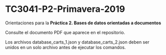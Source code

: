 # TC3041-P2-Primavera-2019

Orientaciones para la **Práctica 2. Bases de datos orientadas a documentos**

Consulte el documento PDF que aparece en el repositorio. 

Los archivos database_carts_1.json y database_carts_2.json deben ser unidos en un solo archivo antes de ejecutar los comandos.

